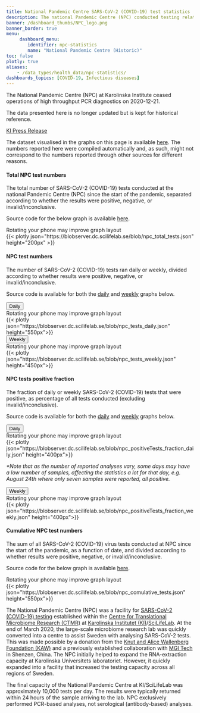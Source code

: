 ```yaml
---
title: National Pandemic Centre SARS-CoV-2 (COVID-19) test statistics
description: The national Pandemic Centre (NPC) conducted testing related to SARS-CoV-2 from the start of the pandemic. They show positive, negative, and inconclusive tests. This dashboard is historic, so no longer updated.
banner: /dashboard_thumbs/NPC_logo.png
banner_border: true
menu:
     dashboard_menu:
        identifier: npc-statistics
        name: "National Pandemic Centre (Historic)"
toc: false
plotly: true
aliases:
    - /data_types/health_data/npc-statistics/
dashboards_topics: [COVID-19, Infectious diseases]
---
```


<div class="alert alert-info small">
  <p><i class="bi bi-exclamation-triangle-fill"></i>The National Pandemic Centre (NPC) at Karolinska Institute ceased operations of high throughput PCR diagnostics on 2020-12-21.</p>
  <p><span class="font-weight-bold">The data presented here is no longer updated</span> but is kept for historical reference.</p>
  <a class="dark-blue" href="https://nyheter.ki.se/covid-19-tester-ki-atergar-till-ordinarie-laboratorieverksamhet-men-har-fortsatt-beredskap">KI Press Release</a>
</div>

The dataset visualised in the graphs on this page is available [here](https://datagraphics.dc.scilifelab.se/dataset/bbbaf64a25a1452287a8630503f07418).  The numbers reported here were compiled automatically and, as such, might not correspond to
the numbers reported through other sources for different reasons.

#### Total NPC test numbers

The total number of SARS-CoV-2 (COVID-19) tests conducted at the national Pandemic Centre (NPC) since the start of the pandemic, separated according to whether the results were positive, negative, or invalid/inconclusive.

Source code for the below graph is available [here](https://github.com/ScilifelabDataCentre/pathogens-portal-visualisations/blob/main/npctests/npc_total_tests.py).

<div class="d-md-none alert alert-info">
  Rotating your phone may improve graph layout
</div>

<div class="plot_wrapper mb-3">
  <div class="table-responsive">{{< plotly json="https://blobserver.dc.scilifelab.se/blob/npc_total_tests.json" height="200px" >}}</div>
</div>


#### NPC test numbers

The number of SARS-CoV-2 (COVID-19) tests ran daily or weekly, divided according to whether results were positive, negative, or invalid/inconclusive.

Source code is available for both the [daily](https://github.com/ScilifelabDataCentre/pathogens-portal-visualisations/blob/main/npctests/npc_tests_daily.py) and [weekly](https://github.com/ScilifelabDataCentre/pathogens-portal-visualisations/blob/main/npctests/npc_tests_weekly.py) graphs below.

<div id="dwbuttons"><button class="btn btn-secondary" type="button" data-toggle="collapse" data-target="#daily_stacked_bar_chart" aria-expanded="true" aria-controls="#daily_stacked_bar_chart">
  Daily
</button>
</div>

<div class="collapse show" id="daily_stacked_bar_chart">
  <div class="d-md-none alert alert-info">
  Rotating your phone may improve graph layout
</div>

<div class="plot_wrapper mb-3">
  <div class="table-responsive">{{< plotly json="https://blobserver.dc.scilifelab.se/blob/npc_tests_daily.json" height="550px">}}</div>
</div>
</div>
<div id="dwbuttons">
<button class="btn btn-secondary" type="button" data-toggle="collapse" data-target="#weekly_stacked_bar_chart" aria-expanded="true" aria-controls="weekly_stacked_bar_chart">
  Weekly
</button>
</div>



<div class="collapse show" id="weekly_stacked_bar_chart">
  <div class="d-md-none alert alert-info">
  Rotating your phone may improve graph layout
</div>

<div class="plot_wrapper mb-3">
  <div class="table-responsive">{{< plotly json="https://blobserver.dc.scilifelab.se/blob/npc_tests_weekly.json" height="450px">}}</div>
</div>
</div>

#### NPC tests positive fraction

The fraction of daily or weekly SARS-CoV-2 (COVID-19) tests that were positive,
as percentage of all tests conducted (excluding invalid/inconclusive).

Source code is available for both the [daily](https://github.com/ScilifelabDataCentre/pathogens-portal-visualisations/blob/main/npctests/npc_positiveTests_fraction_daily.py) and [weekly](https://github.com/ScilifelabDataCentre/pathogens-portal-visualisations/blob/main/npctests/npc_positiveTests_fraction_weekly.py) graphs below.

<div id="dwbuttons"><button class="btn btn-secondary" type="button" data-toggle="collapse" data-target="#daily_positive_bar_chart" aria-expanded="true" aria-controls="#daily_positive_bar_chart">
  Daily
</button></div>

<div class="collapse show" id="daily_positive_bar_chart">
    <div class="d-md-none alert alert-info">
  Rotating your phone may improve graph layout
</div>

<div class="plot_wrapper mb-3">
  <div class="table-responsive">{{< plotly json="https://blobserver.dc.scilifelab.se/blob/npc_positiveTests_fraction_daily.json" height="400px">}}</div>
</div>
    <p class="small"><i>*Note that as the number of reported analyses vary, some days may have a low number of samples, affecting the statistics a lot for that day, e.g. August 24th where only seven samples were reported, all positive.</i></p>
</div>

<div id="dwbuttons"><button class="btn btn-secondary" type="button" data-toggle="collapse" data-target="#weekly_positive_bar_chart" aria-expanded="true" aria-controls="weekly_positive_bar_chart">
  Weekly
</button></div>

<div class="d-md-none alert alert-info">
  Rotating your phone may improve graph layout
</div>

<div class="plot_wrapper mb-3">
  <div class="table-responsive">{{< plotly json="https://blobserver.dc.scilifelab.se/blob/npc_positiveTests_fraction_weekly.json" height="400px">}}</div>
</div>

#### Cumulative NPC test numbers

The sum of all SARS-CoV-2 (COVID-19) virus tests conducted at NPC since the
start of the pandemic, as a function of date, and divided according to whether results were positive, negative, or invalid/inconclusive.

Source code for the below graph is available [here](https://github.com/ScilifelabDataCentre/pathogens-portal-visualisations/blob/main/npctests/npc_comulative_tests.py).

<div class="d-md-none alert alert-info">
  Rotating your phone may improve graph layout
</div>

<div class="plot_wrapper mb-3">
  <div class="table-responsive">{{< plotly json="https://blobserver.dc.scilifelab.se/blob/npc_comulative_tests.json" height="550px">}}</div>
</div>

The National Pandemic Centre (NPC) was a facility for
[SARS-CoV-2 (COVID-19) testing](https://ki.se/mtc/ctmr-and-covid-19)
established within the
[Centre for Translational Microbiome Research (CTMR)](https://ki.se/en/research/centre-for-translational-microbiome-research-ctmr)
at
[Karolinska Institutet (KI)](https://ki.se/en)/[SciLifeLab](https://www.scilifelab.se/).
At the end of March 2020, the large-scale microbiome research lab was
quickly converted into a centre to assist Sweden with analysing
SARS-CoV-2 tests. This was made possible by a donation from the
[Knut and Alice Wallenberg Foundation (KAW)](https://kaw.wallenberg.org/en) and a previously established collaboration with
[MGI Tech](https://en.mgitech.cn/) in Shenzen, China. The NPC initially helped to expand the RNA-extraction capacity at Karolinska
Universitets laboratoriet. However, it quickly expanded into a facility that increased the testing capacity across all regions of Sweden.

The final capacity of the National Pandemic Centre at KI/SciLifeLab
was approximately 10,000 tests per day. The results were typically
returned within 24 hours of the sample arriving to the lab. NPC
exclusively performed PCR-based analyses, not serological
(antibody-based) analyses.


